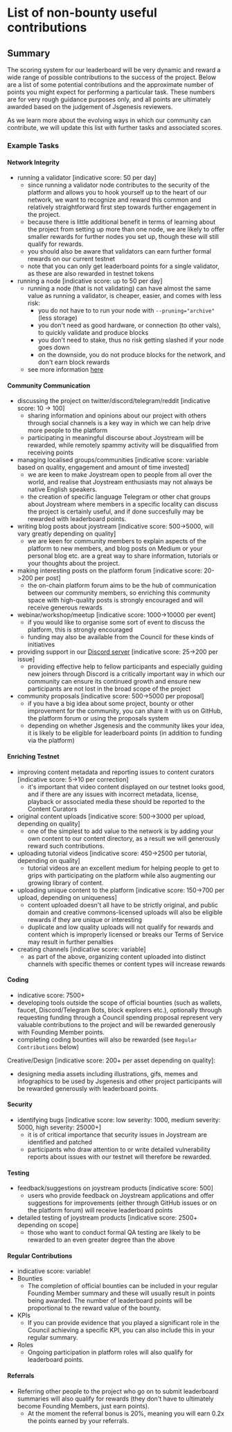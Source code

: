 # List of non-bounty useful contributions

## Summary

The scoring system for our leaderboard will be very dynamic and reward a wide range of possible contributions to the success of the project.
Below are a list of some potential contributions and the approximate number of points you might expect for performing a particular task.
These numbers are for very rough guidance purposes only, and all points are ultimately awarded based on the judgement of Jsgenesis reviewers.

As we learn more about the evolving ways in which our community can contribute, we will update this list with further tasks and associated scores.

### Example Tasks

#### Network Integrity
- running a validator [indicative score: 50 per day]
  - since running a validator node contributes to the security of the platform and allows you to hook yourself up to the heart of our network, we want to recognize and reward this common and relatively straightforward first step towards further engagement in the project.
  - because there is little additional benefit in terms of learning about the project from setting up more than one node, we are likely to offer smaller rewards for further nodes you set up, though these will still qualify for rewards.
  - you should also be aware that validators can earn further formal rewards on our current testnet
  - note that you can only get leaderboard points for a single validator, as these are also rewarded in testnet tokens
- running a node [indicative score: up to 50 per day]
  - running a node (that is not validating) can have almost the same value as running a validator, is cheaper, easier, and comes with less risk:
    - you do not have to to run your node with `--pruning="archive"` (less storage)
    - you don't need as good hardware, or connection (to other vals), to quickly validate and produce blocks
    - you don't need to stake, thus no risk getting slashed if your node goes down
    - on the downside, you do not produce blocks for the network, and don't earn block rewards
  - see more information [here](https://github.com/Joystream/founding-members/blob/main/technical-help/README.md)

#### Community Communication
- discussing the project on twitter/discord/telegram/reddit [indicative score: 10 -> 100]
  - sharing information and opinions about our project with others through social channels is a key way in which we can help drive more people to the platform
  - participating in meaningful discourse about Joystream will be rewarded, while remotely spammy activity will be disqualified from receiving points
- managing localised groups/communities [indicative score: variable based on quality, engagement and amount of time invested]
  - we are keen to make Joystream open to people from all over the world, and realise that Joystream enthusiasts may not always be native English speakers.
  - the creation of specific language Telegram or other chat groups about Joystream where members in a specific locality can discuss the project is certainly useful, and if done succesfully may be rewarded with leaderboard points.
- writing blog posts about joystream [indicative score: 500->5000, will vary greatly depending on quality]
  - we are keen for community members to explain aspects of the platform to new members, and blog posts on Medium or your personal blog etc. are a great way to share information, tutorials or your thoughts about the project.
- making interesting posts on the platform forum [indicative score: 20->200 per post]
  - the on-chain platform forum aims to be the hub of communication between our community members, so enriching this community space with high-quality posts is strongly encouraged and will receive generous rewards
- webinar/workshop/meetup [indicative score: 1000->10000 per event]
  - if you would like to organise some sort of event to discuss the platform, this is strongly encouraged
  - funding may also be available from the Council for these kinds of initiatives
- providing support in our [Discord server](https://discord.gg/DE9UN3YpRP) [indicative score: 25->200 per issue]
  - providing effective help to fellow participants and especially guiding new joiners through Discord is a critically important way in which our community can ensure its continued growth and ensure new participants are not lost in the broad scope of the project
- community proposals [indicative score: 500->5000 per proposal]
  - if you have a big idea about some project, bounty or other improvement for the community, you can share it with us on GitHub, the platform forum or using the proposals system
  - depending on whether Jsgenesis and the community likes your idea, it is likely to be eligible for leaderboard points (in addition to funding via the platform)

<!--
Accessibility:
- translations [indicative score: 250 per 500 words, depending on quality and subject to review/verification]
  - translations are very important to make the project accessible to as many people as possible, and we will reward translation of important documents with leaderboard points
  - note that making original content or tutorials in other languages about the project will also qualify for rewards, though in some cases will warrant less than the equivalent contribution in English
-->

#### Enriching Testnet
- improving content metadata and reporting issues to content curators [indicative score: 5->10 per correction]
  - it's important that video content displayed on our testnet looks good, and if there are any issues with incorrect metadata, license, playback or associated media these should be reported to the Content Curators
- original content uploads [indicative score: 500->3000 per upload, depending on quality]
  - one of the simplest to add value to the network is by adding your own content to our content directory, as a result we will generously reward such contributions.
- uploading tutorial videos [indicative score: 450->2500 per tutorial, depending on quality]
  - tutorial videos are an excellent medium for helping people to get to grips with participating on the platform while also augmenting our growing library of content.
- uploading unique content to the platform [indicative score: 150->700 per upload, depending on uniqueness]
  - content uploaded doesn't all have to be strictly original, and public domain and creative commons-licensed uploads will also be eligible rewards if they are unique or interesting
  - duplicate and low quality uploads will not qualify for rewards and content which is improperly licensed or breaks our Terms of Service may result in further penalties
- creating channels [indicative score: variable]
  - as part of the above, organizing content uploaded into distinct channels with specific themes or content types will increase rewards

#### Coding
- indicative score: 7500+
- developing tools outside the scope of official bounties (such as wallets, faucet, Discord/Telegram Bots, block explorers etc.), optionally through requesting funding through a Council spending proposal represent very valuable contributions to the project and will be rewarded generously with Founding Member points.
- completing coding bounties will also be rewarded (see `Regular Contributions` below)

Creative/Design [indicative score: 200+ per asset depending on quality]:
- designing media assets including illustrations, gifs, memes and infographics to be used by Jsgenesis and other project participants will be rewarded generously with leaderboard points.

#### Security
- identifying bugs [indicative score: low severity: 1000, medium severity: 5000, high severity: 25000+]
  - it is of critical importance that security issues in Joystream are identified and patched
  - participants who draw attention to or write detailed vulnerability reports about issues with our testnet will therefore be rewarded.

#### Testing
- feedback/suggestions on joystream products [indicative score: 500]
  - users who provide feedback on Joystream applications and offer suggestions for improvements (either through GitHub issues or on the platform forum) will receive leaderboard points
- detailed testing of joystream products [indicative score: 2500+ depending on scope]
  - those who want to conduct formal QA testing are likely to be rewarded to an even greater degree than the above

#### Regular Contributions
- indicative score: variable!
- Bounties
  - The completion of official bounties can be included in your regular Founding Member summary and these will usually result in points being awarded. The number of leaderboard points will be proportional to the reward value of the bounty.
- KPIs
  - If you can provide evidence that you played a significant role in the Council achieving a specific KPI, you can also include this in your regular summary.
- Roles
  - Ongoing participation in platform roles will also qualify for leaderboard points.

#### Referrals
- Referring other people to the project who go on to submit leaderboard summaries will also qualify for rewards (they don't have to ultimately become Founding Members, just earn points).
  - At the moment the referral bonus is 20%, meaning you will earn 0.2x the points earned by your referrals.
